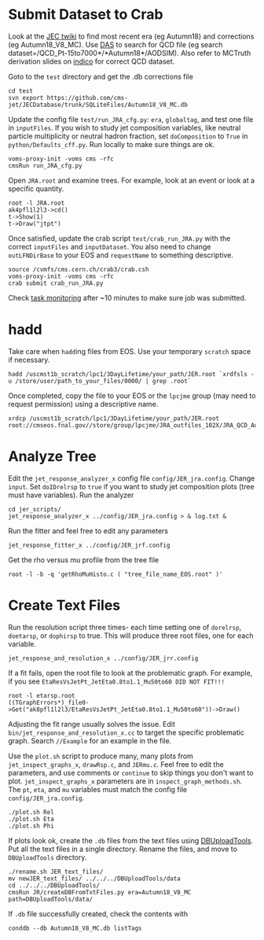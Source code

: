 # Submit Dataset to Crab

Look at the [JEC twiki](https://twiki.cern.ch/twiki/bin/viewauth/CMS/JECDataMC#Recommended_for_MC) to find most recent era (eg Autumn18) and corrections (eg Autumn18_V8_MC).
Use [DAS](https://cmsweb.cern.ch/das/request?view=list&limit=50&instance=prod%2Fglobal&input=dataset%3D%2FQCD_Pt-15to7000*%2F*Autumn18*%2FAODSIM) to search for QCD file (eg search dataset=/QCD_Pt-15to7000*/\*Autumn18\*/AODSIM).
Also refer to MCTruth derivation slides on [indico](https://indico.cern.ch) for correct QCD dataset.

Goto to the `test` directory and get the .db corrections file

    cd test
    svn export https://github.com/cms-jet/JECDatabase/trunk/SQLiteFiles/Autumn18_V8_MC.db

Update the config file `test/run_JRA_cfg.py`: `era`, `globaltag`, and test one file in `inputFiles`. 
If you wish to study jet composition variables, like neutral particle multiplicity or neutral hadron fraction, set `doComposition` to `True` in `python/Defaults_cff.py`.
Run locally to make sure things are ok.

    voms-proxy-init -voms cms -rfc
    cmsRun run_JRA_cfg.py

Open `JRA.root` and examine trees. For example, look at an event or look at a specific quantity.

    root -l JRA.root
    ak4pfl1l2l3->cd()
    t->Show(1)
    t->Draw("jtpt")    

Once satisfied, update the crab script `test/crab_run_JRA.py` with the correct `inputFiles` and `inputDataset`.
You also need to change `outLFNDirBase` to your EOS and `requestName` to something descriptive.

    source /cvmfs/cms.cern.ch/crab3/crab.csh
    voms-proxy-init -voms cms -rfc
    crab submit crab_run_JRA.py

Check [task monitoring](http://dashb-cms-job.cern.ch/dashboard/templates/task-analysis/) after ~10 minutes to make sure job was submitted.

# hadd

Take care when `hadd`ing files from EOS. Use your temporary `scratch` space if necessary.

    hadd /uscmst1b_scratch/lpc1/3DayLifetime/your_path/JER.root `xrdfsls -u /store/user/path_to_your_files/0000/ | grep .root`

Once completed, copy the file to your EOS or the `lpcjme` group (may need to request permission) using a descriptive name.

    xrdcp /uscmst1b_scratch/lpc1/3DayLifetime/your_path/JER.root root://cmseos.fnal.gov//store/group/lpcjme/JRA_outfiles_102X/JRA_QCD_Autumn18FlatPU_JECv8.root

# Analyze Tree

Edit the `jet_response_analyzer_x` config file `config/JER_jra.config`. Change `input`. Set `doIDrelrsp` to `true` if you want to study jet composition plots (tree must have variables).
Run the analyzer

    cd jer_scripts/
    jet_response_analyzer_x ../config/JER_jra.config > & log.txt &

Run the fitter and feel free to edit any parameters

    jet_response_fitter_x ../config/JER_jrf.config

Get the rho versus mu profile from the tree file

    root -l -b -q 'getRhoMuHisto.c ( "tree_file_name_EOS.root" )'

# Create Text Files

Run the resolution script three times- each time setting one of `dorelrsp`, `doetarsp`, or `dophirsp` to true.
This will produce three root files, one for each variable.

    jet_response_and_resolution_x ../config/JER_jrr.config

If a fit fails, open the root file to look at the problematic graph. For example, if you see `EtaResVsJetPt_JetEta0.8to1.1_Mu50to60 DID NOT FIT!!!`

    root -l etarsp.root
    ((TGraphErrors*)_file0->Get("ak8pfl1l2l3/EtaResVsJetPt_JetEta0.8to1.1_Mu50to60"))->Draw()

Adjusting the fit range usually solves the issue. Edit `bin/jet_response_and_resolution_x.cc` to target the specific problematic graph.
Search `//Example` for an example in the file.

Use the `plot.sh` script to produce many, many plots from `jet_inspect_graphs_x`, `drawRsp.c`, and `JERmu.c`.
Feel free to edit the parameters, and use comments or `continue` to skip things you don't want to plot.
`jet_inspect_graphs_x` parameters are in `inspect_graph_methods.sh`.
The `pt`, `eta`, and `mu` variables must match the config file `config/JER_jra.config`.

    ./plot.sh Rel
    ./plot.sh Eta
    ./plot.sh Phi

If plots look ok, create the `.db` files from the text files using [DBUploadTools](https://github.com/cms-jet/DBUploadTools/tree/master/JEC).
Put all the text files in a single directory. Rename the files, and move to `DBUploadTools` directory.

    ./rename.sh JER_text_files/
    mv newJER_text_files/ ../../../DBUploadTools/data
    cd ../../../DBUploadTools/
    cmsRun JR/createDBFromTxtFiles.py era=Autumn18_V8_MC path=DBUploadTools/data/

If `.db` file successfully created, check the contents with

    conddb --db Autumn18_V8_MC.db listTags
